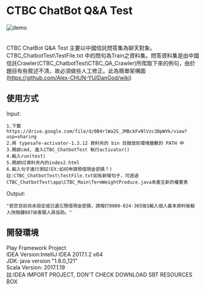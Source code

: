 # CTBC ChatBot Q&A Test
![demo](https://github.com/Alex-CHUN-YU/DanGod/blob/master/UI/demo.png)</br></br></br>
CTBC ChatBot Q&A Test 主要以中國信託問答集為聊天對象。CTBC_ChatbotTest\TestFile.txt 中的問句為Train之資料集。問答資料集是由中國信託Crawler(CTBC_ChatbotTest\CTBC_QA_Crawler)所爬取下來的例句，由於題目有些敘述不清，故必須做些人工修正。此為簡單架構圖(https://github.com/Alex-CHUN-YU/DanGod/wiki)</br>
## 使用方式
Input:</br>
```
1.下載 https://drive.google.com/file/d/0B4rlWa2S_JMBckFvNlVzc3BpWVk/view?usp=sharing
2.將 typesafe-activator-1.3.12 資料夾的 bin 目錄放到環境變數的 PATH 中
3.開啟cmd, 進入CTBC_ChatbotTest 執行activator()
4.輸入run(test)
5.開啟UI資料夾內的index2.html
6.輸入句子進行測試(EX:如何申請預借現金密碼？)
註:CTBC_ChatbotTest\TestFile.txt如有新增句子，可透過CTBC_ChatbotTest\app\CTBC_Main\TermWeightProduce.java來產生新的權重表
```
Output:</br>
```
"若您目前尚未設定或已遺忘預借現金密碼，請撥打0800-024-365按1輸入個人基本資料後輸入快撥鍵887由客服人員協助。"
```

## 開發環境
Play Framework Project</br>
IDEA Version:IntelliJ IDEA 2017.1.2 x64</br>
JDK: java version "1.8.0_121"</br>
Scala Version: 2017.1.19</br>
註:IDEA IMPORT PROJECT, DON'T CHECK DOWNLOAD SBT RESOURCES BOX
